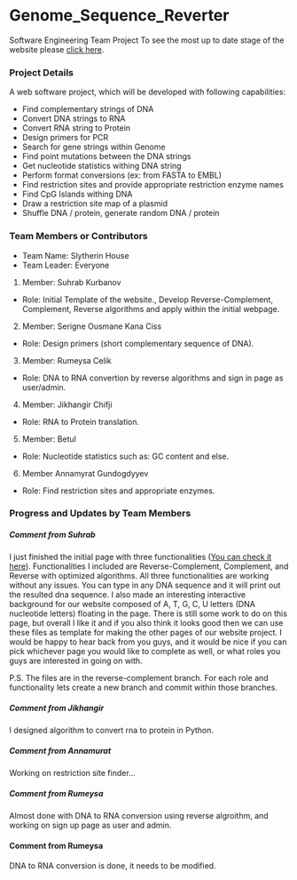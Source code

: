 # Genome_Sequence_Reverter
Software Engineering Team Project
To see the most up to date stage of the website please [click here](https://suhrabjan.github.io/Genome_Seq_Reverter/).

### Project Details
A web software project, which will be developed with following capabilities:
* Find complementary strings of DNA
* Convert DNA strings to RNA
* Convert RNA string to Protein 
* Design primers for PCR
* Search for gene strings within Genome
* Find point mutations between the DNA strings
* Get nucleotide statistics withing DNA string
* Perform format conversions (ex: from FASTA to EMBL)
* Find restriction sites and provide appropriate restriction enzyme names
* Find CpG Islands withing DNA
* Draw a restriction site map of a plasmid
* Shuffle DNA / protein, generate random DNA / protein



### Team Members or Contributors
* Team Name: Slytherin House
* Team Leader: Everyone

1. Member: Suhrab Kurbanov
 * Role: Initial Template of the website., Develop Reverse-Complement, Complement, Reverse algorithms and apply within the initial webpage.

2. Member: Serigne Ousmane Kana Ciss
 * Role: Design primers (short complementary sequence of DNA).

3. Member: Rumeysa Celik
 * Role: DNA to RNA convertion by reverse algorithms and sign in page as user/admin.

4. Member: Jikhangir Chifji
 * Role: RNA to Protein translation.

5. Member: Betul
 * Role: Nucleotide statistics such as: GC content and else.

6. Member Annamyrat Gundogdyyev
* Role:  Find restriction sites and appropriate enzymes.


### Progress and Updates by Team Members

##### Comment from Suhrab

I just finished the initial page with three functionalities ([You can check it here](https://suhrabjan.github.io/Genome_Seq_Reverter/)). Functionalities I included are Reverse-Complement, Complement, and Reverse with optimized algorithms. All three functionalities are working without any issues. You can type in any DNA sequence and it will print out the resulted dna sequence. I also made an interesting interactive background for our website composed of A, T, G, C, U letters (DNA nucleotide letters) floating in the page. There is still some work to do on this page, but overall I like it and if you also think it looks good then we can use these files as template for making the other pages of our website project. I would be happy to hear back from you guys, and it would be nice if you can pick whichever page you would like to complete as well, or what roles you guys are interested in going on with.

P.S. The files are in the reverse-complement branch. For each role and functionality lets create a new branch and commit within those branches.

##### Comment from Jikhangir

I designed algorithm to convert rna to protein in Python.

##### Comment from Annamurat

Working on restriction site finder...

##### Comment from Rumeysa 
Almost done with DNA to RNA conversion using reverse algroithm, and working on sign up page as user and admin.

#### Comment from Rumeysa
DNA to RNA conversion is done, it needs to be modified.
